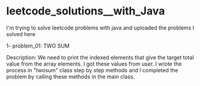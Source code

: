 # leetcode_solutions__with_Java
I'm trying to solve leetcode problems with java and uploaded the problems I solved here

1- problem_01: TWO SUM

Description: We need to print the indexed elements that give the target total value from the array elements.
I got these values from user. I wrote the process in "twosum" class step by step methods and I completed the problem by calling
these methods in the main class.
